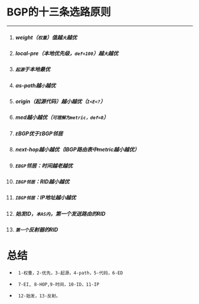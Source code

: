 
# **BGP的十三条选路原则**
***
1. ##### weight（`权重`）值越`大`越优

2. ##### local-pre（本地优先级，`def=100`）越`大`越优

3. ##### `起源`于本地最优

4. ##### as-path越`小`越优

5. ##### origin（起源代码）越小越优（`I<E<?`）

6. ##### med越小越优（`可理解为metric，def=0`）

7. ##### `E`BGP优于`I`BGP邻居

8. ##### next-hop越小越优（IBGP路由表中metric越小越优）

9. ##### `EBGP`邻居：时间越老越优

10. ##### `IBGP邻居`：RID越小越优

11. ##### `IBGP邻居`：IP地址越小越优

12. ##### 始发ID，`本AS内`，第一个发送路由的RID

13. ##### `第一个`反射器的RID
#      **总结**
*      1-权重，2-优先，3-起源，4-path，5-代码，6-ED
*      7-EI, 8-HOP,9-时间，10-ID，11-IP
*      12-始发，13-反射。
